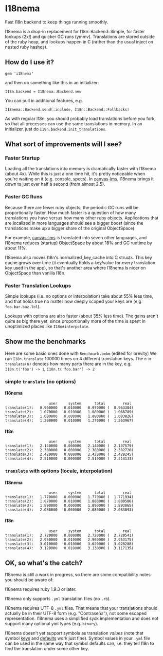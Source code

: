 # I18nema

Fast I18n backend to keep things running smoothly.

I18nema is a drop-in replacement for I18n::Backend::Simple, for faster
lookups (2x!) and quicker GC runs (ymmv). Translations are stored
outside of the ruby heap, and lookups happen in C (rather than the usual
inject on nested ruby hashes).

## How do I use it?

    gem 'i18nema'

and then do something like this in an initializer:

    I18n.backend = I18nema::Backend.new

You can pull in additional features, e.g.

    I18nema::Backend.send(:include, I18n::Backend::Fallbacks)

As with regular I18n, you should probably load translations before you
fork, so that all processes can use the same translations in memory. In
an initializer, just do `I18n.backend.init_translations`.

## What sort of improvements will I see?

### Faster Startup

Loading all the translations into memory is dramatically faster with
I18nema (about 4x). While this is just a one time hit, it's pretty
noticeable when you're waiting on it (e.g. console, specs). In
[canvas-lms](https://github/com/instructure/canvas-lms), I18nema brings
it down to just over half a second (from almost 2.5).

### Faster GC Runs

Because there are fewer ruby objects, the periodic GC runs will be
proportionally faster. How much faster is a question of how many
translations you have versus how many other ruby objects. Applications
that are localized in more languages should see a bigger boost (since
the translations make up a bigger share of the original ObjectSpace).

For example, [canvas-lms](https://github/com/instructure/canvas-lms) is
translated into seven other languages, and I18nema reduces (startup)
ObjectSpace by about 18% and GC runtime by about 11%.

I18nema also moves I18n's normalized_key_cache into C structs. This key
cache grows over time (it eventually holds a key/value for every
translation key used in the app), so that's another area where I18nema
is nicer on ObjectSpace than vanilla I18n.

### Faster Translation Lookups

Simple lookups (i.e. no options or interpolation) take about 55% less
time, and that holds true no matter how deeply scoped your keys are
(e.g. `foo.bar.baz.lol`).

Lookups with options are also faster (about 35% less time). The gains
aren't quite as big there yet, since proportionally more of the time is
spent in unoptimized places like `I18n#interpolate`.

## Show me the benchmarks

Here are some basic ones done with `Benchmark.bmbm` (edited for brevity)
We run `I18n.translate` 100000 times on 4 different translation keys.
The `n` in `translate(n)` denotes how many parts there are in the key,
e.g. `I18n.t('foo') -> 1`, `I18n.t('foo.bar') -> 2`

### simple `translate` (no options)

#### I18nema

                        user     system      total        real
    translate(1):   0.960000   0.010000   0.970000 (  0.963384)
    translate(2):   1.070000   0.010000   1.080000 (  1.068789)
    translate(3):   1.080000   0.000000   1.080000 (  1.083826)
    translate(4):   1.260000   0.010000   1.270000 (  1.263967)

#### I18n

                        user     system      total        real
    translate(1):   2.140000   0.000000   2.140000 (  2.137579)
    translate(2):   2.380000   0.000000   2.380000 (  2.382720)
    translate(3):   2.420000   0.000000   2.420000 (  2.428245)
    translate(4):   2.510000   0.000000   2.510000 (  2.514133)

### `translate` with options (locale, interpolation)

#### I18nema

                        user     system      total        real
    translate(1):   1.770000   0.000000   1.770000 (  1.771934)
    translate(2):   1.870000   0.010000   1.880000 (  1.880586)
    translate(3):   1.890000   0.000000   1.890000 (  1.893065)
    translate(4):   2.080000   0.000000   2.080000 (  2.083093)

#### I18n

                        user     system      total        real
    translate(1):   2.720000   0.000000   2.720000 (  2.720541)
    translate(2):   2.950000   0.010000   2.960000 (  2.953175)
    translate(3):   3.010000   0.010000   3.020000 (  3.028288)
    translate(4):   3.120000   0.010000   3.130000 (  3.117135)


## OK, so what's the catch?

I18nema is still a work in progress, so there are some compatibility
notes you should be aware of:

I18nema requires ruby 1.9.3 or later.

I18nema only supports `.yml` translation files (no `.rb`).

I18nema requires UTF-8 `.yml` files. That means that your translations
should actually be in their UTF-8 form (e.g. "Contraseña"), not some
escaped representation. I18nema uses a simplified syck implementation
and does not support many optional yml types (e.g. `binary`).

I18nema doesn't yet support symbols as translation *values* (note that
symbol [keys](http://guides.rubyonrails.org/i18n.html#basic-lookup-scopes-and-nested-keys)
and [defaults](http://guides.rubyonrails.org/i18n.html#defaults) work
just fine). Symbol values in your `.yml` file can be used in the same
way that symbol defaults can, i.e. they tell I18n to find the
translation under some other key.


